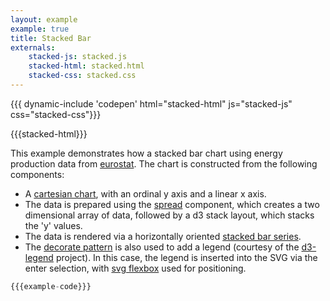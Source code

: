 ```yaml
---
layout: example
example: true
title: Stacked Bar
externals:
    stacked-js: stacked.js
    stacked-html: stacked.html
    stacked-css: stacked.css
---
```


{{{ dynamic-include 'codepen' html="stacked-html" js="stacked-js" css="stacked-css"}}}

<style>
{{{stacked-css}}}
</style>

{{{stacked-html}}}

<script>
{{{stacked-js}}}
</script>

This example demonstrates how a stacked bar chart using energy production data from [eurostat](http://ec.europa.eu/eurostat/statistics-explained/index.php). The chart is constructed from the following components:

 + A [cartesian chart](/components/chart/cartesian.html), with an ordinal y axis and a linear x axis.
 + The data is prepared using the [spread](/components/data/spread.html) component, which creates a two dimensional array of data, followed by a d3 stack layout, which stacks the 'y' values.
 + The data is rendered via a horizontally oriented [stacked bar series](/components/series/stacked.html).
 + The [decorate pattern](/components/introduction/2-decorate-pattern.html) is also used to add a legend (courtesy of the [d3-legend](http://d3-legend.susielu.com) project). In this case, the legend is inserted into the SVG via the enter selection, with [svg flexbox](/components/layout/layout.html) used for positioning.

```js
{{{example-code}}}
```
